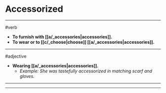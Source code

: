 # Accessorized
---
#verb
- **To furnish with [[a/_accessories|accessories]].**
- **To wear or to [[c/_choose|choose]] [[a/_accessories|accessories]].**
---
#adjective
- **Wearing [[a/_accessories|accessories]].**
	- _Example: She was tastefully accessorized in matching scarf and gloves._
---
---
